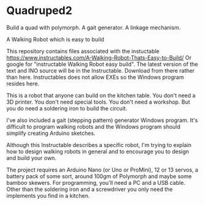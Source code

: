 # Quadruped2
Build a quad with polymorph. A gait generator. A linkage mechanism.

A Walking Robot which is easy to build

This repository contains files associated with the instuctable
https://www.instructables.com/A-Walking-Robot-Thats-Easy-to-Build/
Or google for "instructable Walking Robot easy build". The latest version of the text and INO source will be in the Instructable. Download from there rather than here. Instructables does not allow EXEs so the Windows program resides here.

This is a robot that anyone can build on the kitchen table. You don't need a 3D printer. You don't need special tools. You don't need a workshop. But you do need a soldering iron to build the circuit.

I've also included a gait (stepping pattern) generator Windows program. It's difficult to program walking robots and the Windows program should simplify creating Arduino sketches.

Although this Instructable describes a specific robot, I'm trying to explain how to design walking robots in general and to encourage you to design and build your own.

The project requires an Arduino Nano (or Uno or ProMini), 12 or 13 servos, a battery pack of some sort, around 100gm of Polymorph and maybe some bamboo skewers. For programming, you'll need a PC and a USB cable. Other than the soldering iron and a screwdriver you only need the implements you find in a kitchen.
